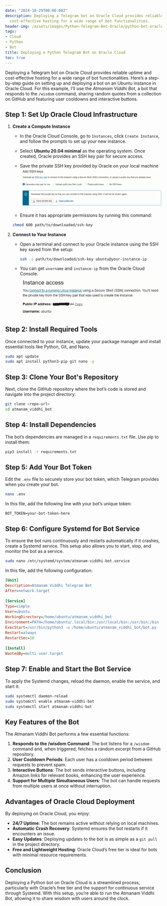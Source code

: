 ```yaml
---
date: "2024-10-29T00:00:00Z"
description: Deploying a Telegram bot on Oracle Cloud provides reliable uptime and
  cost-effective hosting for a wide range of bot functionalities.
header-img: /assets/images/Python-Telegram-Bot-Oracle/python-bot-oracle-ssh-keys.png
tags:
- Cloud
- Python
- Bot
title: Deploying a Python Telegram Bot on Oracle Cloud
toc: true
---
```


Deploying a Telegram bot on Oracle Cloud provides reliable uptime and cost-effective hosting for a wide range of bot functionalities. Here’s a step-by-step guide on setting up and deploying a bot on an Ubuntu instance in Oracle Cloud. For this example, I'll use the *Atmanam Viddhi Bot*, a bot that responds to the `/wisdom` command, sharing random quotes from a collection on GitHub and featuring user cooldowns and interactive buttons.

## Step 1: Set Up Oracle Cloud Infrastructure

1. **Create a Compute Instance**
   - In the Oracle Cloud Console, go to `Instances`, click `Create Instance`, and follow the prompts to set up your new instance.
   - Select **Ubuntu 20.04 minimal** as the operating system. Once created, Oracle provides an SSH key pair for secure access.
   - Save the private SSH key provided by Oracle on your local machine
   ![SSH](/assets/images/Python-Telegram-Bot-Oracle/python-bot-oracle-ssh-keys.png)

   - Ensure it has appropriate permissions by running this command:
   ```bash 
   chmod 600 path/to/downloaded/ssh-key
   ```

2. **Connect to Your Instance**
   - Open a terminal and connect to your Oracle instance using the SSH key saved from the setup:
     ```bash
     ssh -i path/to/downloaded/ssh-key ubuntu@your-instance-ip
     ```
   - You can get `username` and `instance-ip` from the Oracle Cloud Console.
    ![ip-instance](/assets/images/Python-Telegram-Bot-Oracle/ip-instance.png)


## Step 2: Install Required Tools

Once connected to your instance, update your package manager and install essential tools like Python, Git, and Nano.

```bash
sudo apt update
sudo apt install python3-pip git nano -y
```

## Step 3: Clone Your Bot's Repository

Next, clone the GitHub repository where the bot’s code is stored and navigate into the project directory:

```bash
git clone <repo-url>
cd atmanam_viddhi_bot
```

## Step 4: Install Dependencies

The bot’s dependencies are managed in a `requirements.txt` file. Use pip to install them:

```bash
pip3 install -r requirements.txt
```

## Step 5: Add Your Bot Token

Edit the `.env` file to securely store your bot token, which Telegram provides when you create your bot.

```bash
nano .env
```

In this file, add the following line with your bot’s unique token:
```plaintext
BOT_TOKEN=your-bot-token-here
```

## Step 6: Configure Systemd for Bot Service

To ensure the bot runs continuously and restarts automatically if it crashes, create a Systemd service. This setup also allows you to start, stop, and monitor the bot as a service.

```bash
sudo nano /etc/systemd/system/atmanam-viddhi-bot.service
```

In this file, add the following configuration:

```ini
[Unit]
Description=Atmanam Viddhi Telegram Bot
After=network.target

[Service]
Type=simple
User=ubuntu
WorkingDirectory=/home/ubuntu/atmanam_viddhi_bot
Environment=PATH=/home/ubuntu/.local/bin:/usr/local/bin:/usr/bin:/bin
ExecStart=/usr/bin/python3 -u /home/ubuntu/atmanam_viddhi_bot/bot.py
Restart=always
RestartSec=10

[Install]
WantedBy=multi-user.target
```

## Step 7: Enable and Start the Bot Service

To apply the Systemd changes, reload the daemon, enable the service, and start it:

```bash
sudo systemctl daemon-reload
sudo systemctl enable atmanam-viddhi-bot
sudo systemctl start atmanam-viddhi-bot
```

## Key Features of the Bot

The Atmanam Viddhi Bot performs a few essential functions:
1. **Responds to the /wisdom Command**: The bot listens for a `/wisdom` command and, when triggered, fetches a random excerpt from a GitHub repository.
2. **User Cooldown Periods**: Each user has a cooldown period between requests to prevent spam.
3. **Interactive Buttons**: The bot sends interactive buttons, including Amazon links for relevant books, enhancing the user experience.
4. **Support for Multiple Simultaneous Users**: The bot can handle requests from multiple users at once without interruption.

## Advantages of Oracle Cloud Deployment

By deploying on Oracle Cloud, you enjoy:
- **24/7 Uptime**: The bot remains active without relying on local machines.
- **Automatic Crash Recovery**: Systemd ensures the bot restarts if it encounters an issue.
- **Easy Updates**: Deploying updates to the bot is as simple as a `git pull` in the project directory.
- **Free and Lightweight Hosting**: Oracle Cloud’s free tier is ideal for bots with minimal resource requirements.

## Conclusion

Deploying a Python bot on Oracle Cloud is a streamlined process, particularly with Oracle’s free tier and the support for continuous service through Systemd. With this setup, you’re able to run the Atmanam Viddhi Bot, allowing it to share wisdom with users around the clock.